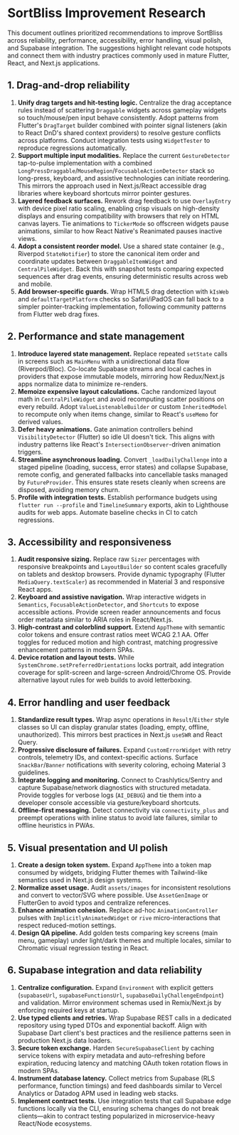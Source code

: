 # SortBliss Improvement Research

This document outlines prioritized recommendations to improve SortBliss across reliability, performance, accessibility, error handling, visual polish, and Supabase integration. The suggestions highlight relevant code hotspots and connect them with industry practices commonly used in mature Flutter, React, and Next.js applications.

## 1. Drag-and-drop reliability

1. **Unify drag targets and hit-testing logic.** Centralize the drag acceptance rules instead of scattering `Draggable` widgets across gameplay widgets so touch/mouse/pen input behave consistently. Adopt patterns from Flutter's `DragTarget` builder combined with pointer signal listeners (akin to React DnD's shared context providers) to resolve gesture conflicts across platforms. Conduct integration tests using `WidgetTester` to reproduce regressions automatically.
2. **Support multiple input modalities.** Replace the current `GestureDetector` tap-to-pulse implementation with a combined `LongPressDraggable`/`MouseRegion`/`FocusableActionDetector` stack so long-press, keyboard, and assistive technologies can initiate reordering. This mirrors the approach used in Next.js/React accessible drag libraries where keyboard shortcuts mirror pointer gestures.
3. **Layered feedback surfaces.** Rework drag feedback to use `OverlayEntry` with device pixel ratio scaling, enabling crisp visuals on high-density displays and ensuring compatibility with browsers that rely on HTML canvas layers. Tie animations to `TickerMode` so offscreen widgets pause animations, similar to how React Native's Reanimated pauses inactive views.
4. **Adopt a consistent reorder model.** Use a shared state container (e.g., Riverpod `StateNotifier`) to store the canonical item order and coordinate updates between `DraggableItemWidget` and `CentralPileWidget`. Back this with snapshot tests comparing expected sequences after drag events, ensuring deterministic results across web and mobile.
5. **Add browser-specific guards.** Wrap HTML5 drag detection with `kIsWeb` and `defaultTargetPlatform` checks so Safari/iPadOS can fall back to a simpler pointer-tracking implementation, following community patterns from Flutter web drag fixes.

## 2. Performance and state management

1. **Introduce layered state management.** Replace repeated `setState` calls in screens such as `MainMenu` with a unidirectional data flow (Riverpod/Bloc). Co-locate Supabase streams and local caches in providers that expose immutable models, mirroring how Redux/Next.js apps normalize data to minimize re-renders.
2. **Memoize expensive layout calculations.** Cache randomized layout math in `CentralPileWidget` and avoid recomputing scatter positions on every rebuild. Adopt `ValueListenableBuilder` or custom `InheritedModel` to recompute only when items change, similar to React's `useMemo` for derived values.
3. **Defer heavy animations.** Gate animation controllers behind `VisibilityDetector` (Flutter) so idle UI doesn't tick. This aligns with industry patterns like React's `IntersectionObserver`-driven animation triggers.
4. **Streamline asynchronous loading.** Convert `_loadDailyChallenge` into a staged pipeline (loading, success, error states) and collapse Supabase, remote config, and generated fallbacks into cancellable tasks managed by `FutureProvider`. This ensures state resets cleanly when screens are disposed, avoiding memory churn.
5. **Profile with integration tests.** Establish performance budgets using `flutter run --profile` and `TimelineSummary` exports, akin to Lighthouse audits for web apps. Automate baseline checks in CI to catch regressions.

## 3. Accessibility and responsiveness

1. **Audit responsive sizing.** Replace raw `Sizer` percentages with responsive breakpoints and `LayoutBuilder` so content scales gracefully on tablets and desktop browsers. Provide dynamic typography (Flutter `MediaQuery.textScaler`) as recommended in Material 3 and responsive React apps.
2. **Keyboard and assistive navigation.** Wrap interactive widgets in `Semantics`, `FocusableActionDetector`, and `Shortcuts` to expose accessible actions. Provide screen reader announcements and focus order metadata similar to ARIA roles in React/Next.js.
3. **High-contrast and colorblind support.** Extend `AppTheme` with semantic color tokens and ensure contrast ratios meet WCAG 2.1 AA. Offer toggles for reduced motion and high contrast, matching progressive enhancement patterns in modern SPAs.
4. **Device rotation and layout tests.** While `SystemChrome.setPreferredOrientations` locks portrait, add integration coverage for split-screen and large-screen Android/Chrome OS. Provide alternative layout rules for web builds to avoid letterboxing.

## 4. Error handling and user feedback

1. **Standardize result types.** Wrap async operations in `Result`/`Either` style classes so UI can display granular states (loading, empty, offline, unauthorized). This mirrors best practices in Next.js `useSWR` and React Query.
2. **Progressive disclosure of failures.** Expand `CustomErrorWidget` with retry controls, telemetry IDs, and context-specific actions. Surface `SnackBar`/`Banner` notifications with severity coloring, echoing Material 3 guidelines.
3. **Integrate logging and monitoring.** Connect to Crashlytics/Sentry and capture Supabase/network diagnostics with structured metadata. Provide toggles for verbose logs (`AI_DEBUG`) and tie them into a developer console accessible via gesture/keyboard shortcuts.
4. **Offline-first messaging.** Detect connectivity via `connectivity_plus` and preempt operations with inline status to avoid late failures, similar to offline heuristics in PWAs.

## 5. Visual presentation and UI polish

1. **Create a design token system.** Expand `AppTheme` into a token map consumed by widgets, bridging Flutter themes with Tailwind-like semantics used in Next.js design systems.
2. **Normalize asset usage.** Audit `assets/images` for inconsistent resolutions and convert to vector/SVG where possible. Use `AssetGenImage` or FlutterGen to avoid typos and centralize references.
3. **Enhance animation cohesion.** Replace ad-hoc `AnimationController` pulses with `ImplicitlyAnimatedWidget` or `rive` micro-interactions that respect reduced-motion settings.
4. **Design QA pipeline.** Add golden tests comparing key screens (main menu, gameplay) under light/dark themes and multiple locales, similar to Chromatic visual regression testing in React.

## 6. Supabase integration and data reliability

1. **Centralize configuration.** Expand `Environment` with explicit getters (`supabaseUrl`, `supabaseFunctionsUrl`, `supabaseDailyChallengeEndpoint`) and validation. Mirror environment schemas used in Remix/Next.js by enforcing required keys at startup.
2. **Use typed clients and retries.** Wrap Supabase REST calls in a dedicated repository using typed DTOs and exponential backoff. Align with Supabase Dart client's best practices and the resilience patterns seen in production Next.js data loaders.
3. **Secure token exchange.** Harden `SecureSupabaseClient` by caching service tokens with expiry metadata and auto-refreshing before expiration, reducing latency and matching OAuth token rotation flows in modern SPAs.
4. **Instrument database latency.** Collect metrics from Supabase (RLS performance, function timings) and feed dashboards similar to Vercel Analytics or Datadog APM used in leading web stacks.
5. **Implement contract tests.** Use integration tests that call Supabase edge functions locally via the CLI, ensuring schema changes do not break clients—akin to contract testing popularized in microservice-heavy React/Node ecosystems.

